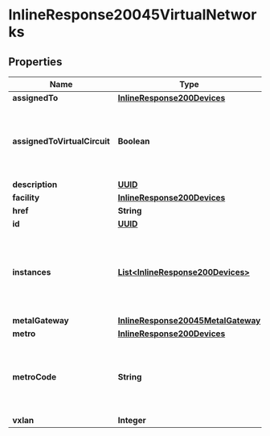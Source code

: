 
# InlineResponse20045VirtualNetworks

## Properties
Name | Type | Description | Notes
------------ | ------------- | ------------- | -------------
**assignedTo** | [**InlineResponse200Devices**](InlineResponse200Devices.md) |  |  [optional]
**assignedToVirtualCircuit** | **Boolean** | True if the virtual network is attached to a virtual circuit. False if not. |  [optional]
**description** | [**UUID**](UUID.md) |  |  [optional]
**facility** | [**InlineResponse200Devices**](InlineResponse200Devices.md) |  |  [optional]
**href** | **String** |  |  [optional]
**id** | [**UUID**](UUID.md) |  |  [optional]
**instances** | [**List&lt;InlineResponse200Devices&gt;**](InlineResponse200Devices.md) | A list of instances with ports currently associated to this Virtual Network. |  [optional]
**metalGateway** | [**InlineResponse20045MetalGateway**](InlineResponse20045MetalGateway.md) |  |  [optional]
**metro** | [**InlineResponse200Devices**](InlineResponse200Devices.md) |  |  [optional]
**metroCode** | **String** | The Metro code of the metro in which this Virtual Network is defined. |  [optional]
**vxlan** | **Integer** |  |  [optional]



